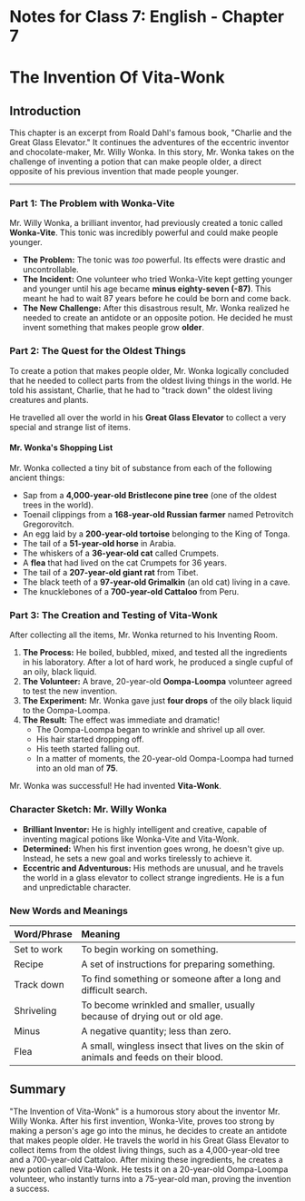 # Notes for Class 7: English - Chapter 7

# The Invention Of Vita-Wonk

## Introduction

This chapter is an excerpt from Roald Dahl's famous book, "Charlie and the Great Glass Elevator." It continues the adventures of the eccentric inventor and chocolate-maker, Mr. Willy Wonka. In this story, Mr. Wonka takes on the challenge of inventing a potion that can make people older, a direct opposite of his previous invention that made people younger.

---

### Part 1: The Problem with Wonka-Vite

Mr. Willy Wonka, a brilliant inventor, had previously created a tonic called **Wonka-Vite**. This tonic was incredibly powerful and could make people younger.

*   **The Problem:** The tonic was *too* powerful. Its effects were drastic and uncontrollable.
*   **The Incident:** One volunteer who tried Wonka-Vite kept getting younger and younger until his age became **minus eighty-seven (-87)**. This meant he had to wait 87 years before he could be born and come back.
*   **The New Challenge:** After this disastrous result, Mr. Wonka realized he needed to create an antidote or an opposite potion. He decided he must invent something that makes people grow **older**.

### Part 2: The Quest for the Oldest Things

To create a potion that makes people older, Mr. Wonka logically concluded that he needed to collect parts from the oldest living things in the world. He told his assistant, Charlie, that he had to "track down" the oldest living creatures and plants.

He travelled all over the world in his **Great Glass Elevator** to collect a very special and strange list of items.

#### Mr. Wonka's Shopping List

Mr. Wonka collected a tiny bit of substance from each of the following ancient things:

*   Sap from a **4,000-year-old Bristlecone pine tree** (one of the oldest trees in the world).
*   Toenail clippings from a **168-year-old Russian farmer** named Petrovitch Gregorovitch.
*   An egg laid by a **200-year-old tortoise** belonging to the King of Tonga.
*   The tail of a **51-year-old horse** in Arabia.
*   The whiskers of a **36-year-old cat** called Crumpets.
*   A **flea** that had lived on the cat Crumpets for 36 years.
*   The tail of a **207-year-old giant rat** from Tibet.
*   The black teeth of a **97-year-old Grimalkin** (an old cat) living in a cave.
*   The knucklebones of a **700-year-old Cattaloo** from Peru.

### Part 3: The Creation and Testing of Vita-Wonk

After collecting all the items, Mr. Wonka returned to his Inventing Room.

1.  **The Process:** He boiled, bubbled, mixed, and tested all the ingredients in his laboratory. After a lot of hard work, he produced a single cupful of an oily, black liquid.
2.  **The Volunteer:** A brave, 20-year-old **Oompa-Loompa** volunteer agreed to test the new invention.
3.  **The Experiment:** Mr. Wonka gave just **four drops** of the oily black liquid to the Oompa-Loompa.
4.  **The Result:** The effect was immediate and dramatic!
    *   The Oompa-Loompa began to wrinkle and shrivel up all over.
    *   His hair started dropping off.
    *   His teeth started falling out.
    *   In a matter of moments, the 20-year-old Oompa-Loompa had turned into an old man of **75**.

Mr. Wonka was successful! He had invented **Vita-Wonk**.

### Character Sketch: Mr. Willy Wonka

*   **Brilliant Inventor:** He is highly intelligent and creative, capable of inventing magical potions like Wonka-Vite and Vita-Wonk.
*   **Determined:** When his first invention goes wrong, he doesn't give up. Instead, he sets a new goal and works tirelessly to achieve it.
*   **Eccentric and Adventurous:** His methods are unusual, and he travels the world in a glass elevator to collect strange ingredients. He is a fun and unpredictable character.

### New Words and Meanings

| Word/Phrase | Meaning |
| :--- | :--- |
| Set to work | To begin working on something. |
| Recipe | A set of instructions for preparing something. |
| Track down | To find something or someone after a long and difficult search. |
| Shriveling | To become wrinkled and smaller, usually because of drying out or old age. |
| Minus | A negative quantity; less than zero. |
| Flea | A small, wingless insect that lives on the skin of animals and feeds on their blood. |

## Summary

"The Invention of Vita-Wonk" is a humorous story about the inventor Mr. Willy Wonka. After his first invention, Wonka-Vite, proves too strong by making a person's age go into the minus, he decides to create an antidote that makes people older. He travels the world in his Great Glass Elevator to collect items from the oldest living things, such as a 4,000-year-old tree and a 700-year-old Cattaloo. After mixing these ingredients, he creates a new potion called Vita-Wonk. He tests it on a 20-year-old Oompa-Loompa volunteer, who instantly turns into a 75-year-old man, proving the invention a success.
